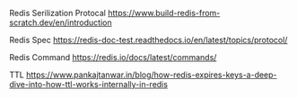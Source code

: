 Redis Serilization Protocal
https://www.build-redis-from-scratch.dev/en/introduction

Redis Spec
https://redis-doc-test.readthedocs.io/en/latest/topics/protocol/

Redis Command
https://redis.io/docs/latest/commands/

TTL
https://www.pankajtanwar.in/blog/how-redis-expires-keys-a-deep-dive-into-how-ttl-works-internally-in-redis
